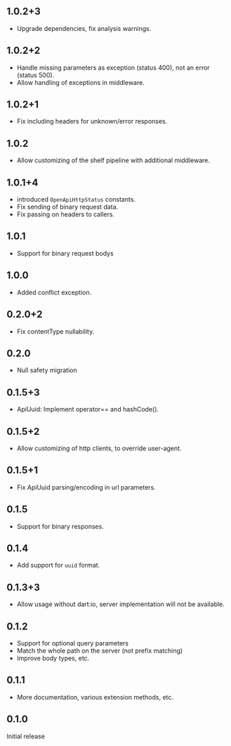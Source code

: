 ## 1.0.2+3

* Upgrade dependencies, fix analysis warnings.

## 1.0.2+2

* Handle missing parameters as exception (status 400), not an error (status 500).
* Allow handling of exceptions in middleware.

## 1.0.2+1

* Fix including headers for unknown/error responses.

## 1.0.2

* Allow customizing of the shelf pipeline with additional middleware.

## 1.0.1+4

* introduced `OpenApiHttpStatus` constants.
* Fix sending of binary request data.
* Fix passing on headers to callers.

## 1.0.1

* Support for binary request bodys

## 1.0.0

* Added conflict exception.

## 0.2.0+2

* Fix contentType nullability.

## 0.2.0

* Null safety migration

## 0.1.5+3

* ApiUuid: Implement operator== and hashCode().

## 0.1.5+2

* Allow customizing of http clients, to override user-agent.

## 0.1.5+1

* Fix ApiUuid parsing/encoding in url parameters.

## 0.1.5

* Support for binary responses.

## 0.1.4

* Add support for `uuid` format.

## 0.1.3+3

* Allow usage without dart:io, server implementation
  will not be available.

## 0.1.2

* Support for optional query parameters
* Match the whole path on the server (not prefix matching)
* Improve body types, etc.

## 0.1.1

* More documentation, various extension methods, etc.

## 0.1.0

Initial release

